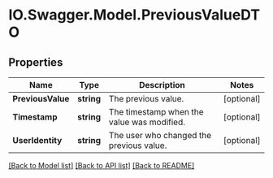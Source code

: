# IO.Swagger.Model.PreviousValueDTO
## Properties

Name | Type | Description | Notes
------------ | ------------- | ------------- | -------------
**PreviousValue** | **string** | The previous value. | [optional] 
**Timestamp** | **string** | The timestamp when the value was modified. | [optional] 
**UserIdentity** | **string** | The user who changed the previous value. | [optional] 

[[Back to Model list]](../README.md#documentation-for-models) [[Back to API list]](../README.md#documentation-for-api-endpoints) [[Back to README]](../README.md)

